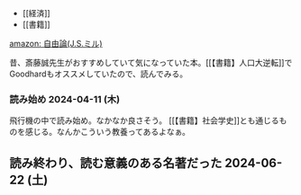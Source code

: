 - [[経済]]
- [[書籍]]

[amazon: 自由論(J.S.ミル)](https://amzn.to/3Ub8MO6)

昔、斎藤誠先生がおすすめしていて気になっていた本。[[【書籍】人口大逆転]]でGoodhardもオススメしていたので、読んでみる。

### 読み始め 2024-04-11 (木)

飛行機の中で読み始め。なかなか良さそう。
[[【書籍】社会学史]]とも通じるものを感じる。なんかこういう教養ってあるよなぁ。

## 読み終わり、読む意義のある名著だった 2024-06-22 (土)

